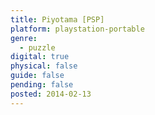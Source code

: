 ```yaml
---
title: Piyotama [PSP]
platform: playstation-portable
genre:
  - puzzle
digital: true
physical: false
guide: false
pending: false
posted: 2014-02-13
---
```

